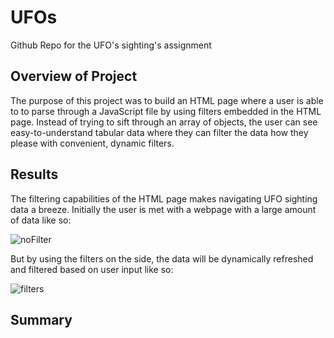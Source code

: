 # UFOs
Github Repo for the UFO's sighting's assignment
## Overview of Project
The purpose of this project was to build an HTML page where a user is able to to parse through a JavaScript file by using filters embedded in the HTML page. Instead of trying to sift through an array of objects, the user can see easy-to-understand tabular data where they can filter the data how they please with convenient, dynamic filters.

## Results
The filtering capabilities of the HTML page makes navigating UFO sighting data a breeze. Initially the user is met with a webpage with a large amount of data like so:

![noFilter](https://github.com/typicalchazz/UFOs/blob/main/static/images/no_filter.png)

But by using the filters on the side, the data will be dynamically refreshed and filtered based on user input like so:

![filters](https://github.com/typicalchazz/UFOs/blob/main/static/images/ca_light_date_filter.png)


## Summary